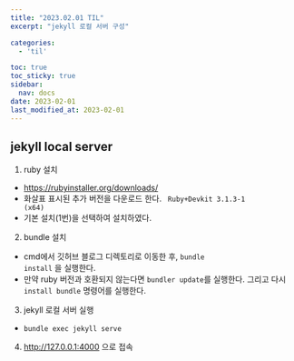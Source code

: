 ```yaml
---
title: "2023.02.01 TIL"
excerpt: "jekyll 로컬 서버 구성"

categories:
  - 'til'

toc: true
toc_sticky: true
sidebar:
  nav: docs
date: 2023-02-01
last_modified_at: 2023-02-01
---
```


## jekyll local server 

1. ruby 설치
  * https://rubyinstaller.org/downloads/
  * 화살표 표시된 추가 버전을 다운로드 한다. 
    <code>
    Ruby+Devkit 3.1.3-1 (x64) 
    </code>
  * 기본 설치(1번)을 선택하여 설치하였다. 


2. bundle 설치 
  * cmd에서 깃허브 블로그 디렉토리로 이동한 후, <code>bundle install</code> 을 실행한다.
  * 만약 ruby 버전과 호환되지 않는다면 <code>bundler update</code>를 실행한다. 그리고 다시 <code>install bundle</code> 명령어를 실행한다.

3. jekyll 로컬 서버 실행
  * <code>bundle exec jekyll serve</code>

4. http://127.0.0.1:4000 으로 접속 